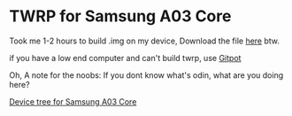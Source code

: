 # TWRP for Samsung A03 Core

Took me 1-2 hours to build .img on my device, Download the file [here](https://github.com/XanderFromFortnite/Twrp_a30core/releases) btw.

if you have a low end computer and can't build twrp, use [Gitpot](https://gitpod.io/)

Oh, A note for the noobs:
If you dont know what's odin, what are you doing here?

[Device tree for Samsung A03 Core](https://github.com/twrpdtgen/android_device_samsung_a3core)
